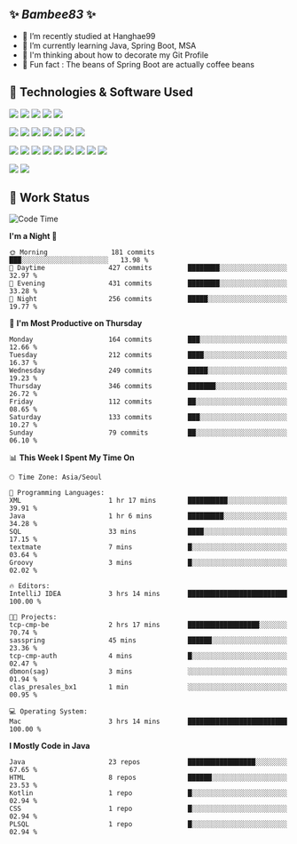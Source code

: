 ##  ✨ _Bambee83_ ✨ 

- 🔭 I’m recently studied at Hanghae99
- 🌱 I’m currently learning Java, Spring Boot, MSA
- 🤔 I'm thinking about how to decorate my Git Profile
- 🪹 Fun fact : The beans of Spring Boot are actually coffee beans 

<!-- - 💬 Ask me about ...
- 📫 How to reach me: ...
- 😄 Pronouns: ...
- 👯 I’m looking to collaborate on ...-->

## 🔧  Technologies & Software Used

<img src="https://img.shields.io/badge/Java-007396?style=flat-round&logo=OpenJDK&logoColor=white"/> <img src="https://img.shields.io/badge/Spring-6DB33F?style=flat-round&logo=spring&logoColor=white"/>   <img src="https://img.shields.io/badge/SpringBoot-6DB33F?style=flat-round&logo=springboot&logoColor=white"/>  <img src="https://img.shields.io/badge/SpringSecurity-6DB33F?style=flat-round&logo=SpringSecurity&logoColor=white"/>   <img src="https://img.shields.io/badge/JSON Web Token-000000?style=flat-round&logo=JSON Web Tokens&logoColor=white"/> 

<img src="https://img.shields.io/badge/github-181717?style=flat-round&logo=github&logoColor=white"/> <img src="https://img.shields.io/badge/git-F05032?style=flat-round&logo=git&logoColor=white"/> <img src="https://img.shields.io/badge/githubactions-2088FF?style=flat-round&logo=githubactions&logoColor=white"/>  <img src="https://img.shields.io/badge/Gradle-02303A?style=flat-round&logo=Gradle&logoColor=white"/>  <img src="https://img.shields.io/badge/IntelliJIDEA-000000?style=flat-round&logo=IntelliJIDEA&logoColor=white"/>  <img src="https://img.shields.io/badge/Postman-FF6C37?style=flat-round&logo=Postman&logoColor=white"/>  <img src="https://img.shields.io/badge/Sourcetree-0052CC?style=flat-round&logo=Sourcetree&logoColor=white"/>

<img src="https://img.shields.io/badge/AmazonS3-569A31?style=flat-round&logo=AmazonS3&logoColor=white"/>  <img src="https://img.shields.io/badge/AmazonEC2-FF9900?style=flat-round&logo=AmazonEC2&logoColor=white"/>  <img src="https://img.shields.io/badge/AmazonRDS-527FFF?style=flat-round&logo=AmazonRDS&logoColor=white"/>  <img src="https://img.shields.io/badge/MySQL-4479A1?style=flat-round&logo=MySQL&logoColor=white"/>  <img src="https://img.shields.io/badge/MongoDB-47A248?style=flat-round&logo=MongoDB&logoColor=white"/> <img src="https://img.shields.io/badge/Ubuntu-E95420?style=flat-round&logo=Ubuntu&logoColor=white"/> <img src="https://img.shields.io/badge/FileZilla-BF0000?style=flat-round&logo=filezilla&logoColor=white"/> <img src="https://img.shields.io/badge/Notion-000000?style=flat-round&logo=Notion&logoColor=white"/> <img src="https://img.shields.io/badge/Slack-F06A6A?style=flat-round&logo=slack&logoColor=white"/>

<img src="https://img.shields.io/badge/AmazonCloudfront-3693F3?style=flat-round&logo=iCloud&logoColor=white"/> <img src="https://img.shields.io/badge/ApacheJMeter-D22128?style=flat-round&logo=apachejmeter&logoColor=white"/> 
 
<!-- Markdown lang
[![Bambee83 Badge](https://img.shields.io/badge/Bambee83'blog-4A154B.svg?&style=for-the-badge&logo=Bloglovin&link=https://blog.naver.com/bambee83)](https://blog.naver.com/bambee83)
## 🚀  GitHub stats & Top Langs
[![Bambee83's GitHub stats-Dark](https://github-readme-stats.vercel.app/api?username=bambee83&show_icons=true&theme=dark#gh-dark-mode-only)]((https://github.com/bambee83/github-readme-stats#gh-dark-mode-only))
![Top Langs-Dark](https://github-readme-stats.vercel.app/api/top-langs/?username=bambee83&layout=compact&theme=dark#gh-dark-mode-only)
## 🐳   Project
[mini project - SeoulCulturePort](https://github.com/event-information)
[clone coding - Instaclone](https://github.com/instaclone8)
[final project - emotrak](https://github.com/EmoTrak)
[![bambee83's wakatime stats](https://github-readme-stats.vercel.app/api/wakatime?username=bambee83)]
 -->
## 🐳 Work Status
<!--START_SECTION:waka-->
![Code Time](http://img.shields.io/badge/Code%20Time-691%20hrs%2052%20mins-blue)

**I'm a Night 🦉** 

```text
🌞 Morning                181 commits         ███░░░░░░░░░░░░░░░░░░░░░░   13.98 % 
🌆 Daytime                427 commits         ████████░░░░░░░░░░░░░░░░░   32.97 % 
🌃 Evening                431 commits         ████████░░░░░░░░░░░░░░░░░   33.28 % 
🌙 Night                  256 commits         █████░░░░░░░░░░░░░░░░░░░░   19.77 % 
```
📅 **I'm Most Productive on Thursday** 

```text
Monday                   164 commits         ███░░░░░░░░░░░░░░░░░░░░░░   12.66 % 
Tuesday                  212 commits         ████░░░░░░░░░░░░░░░░░░░░░   16.37 % 
Wednesday                249 commits         █████░░░░░░░░░░░░░░░░░░░░   19.23 % 
Thursday                 346 commits         ███████░░░░░░░░░░░░░░░░░░   26.72 % 
Friday                   112 commits         ██░░░░░░░░░░░░░░░░░░░░░░░   08.65 % 
Saturday                 133 commits         ███░░░░░░░░░░░░░░░░░░░░░░   10.27 % 
Sunday                   79 commits          ██░░░░░░░░░░░░░░░░░░░░░░░   06.10 % 
```


📊 **This Week I Spent My Time On** 

```text
🕑︎ Time Zone: Asia/Seoul

💬 Programming Languages: 
XML                      1 hr 17 mins        ██████████░░░░░░░░░░░░░░░   39.91 % 
Java                     1 hr 6 mins         █████████░░░░░░░░░░░░░░░░   34.28 % 
SQL                      33 mins             ████░░░░░░░░░░░░░░░░░░░░░   17.15 % 
textmate                 7 mins              █░░░░░░░░░░░░░░░░░░░░░░░░   03.64 % 
Groovy                   3 mins              █░░░░░░░░░░░░░░░░░░░░░░░░   02.02 % 

🔥 Editors: 
IntelliJ IDEA            3 hrs 14 mins       █████████████████████████   100.00 % 

🐱‍💻 Projects: 
tcp-cmp-be               2 hrs 17 mins       ██████████████████░░░░░░░   70.74 % 
sasspring                45 mins             ██████░░░░░░░░░░░░░░░░░░░   23.36 % 
tcp-cmp-auth             4 mins              █░░░░░░░░░░░░░░░░░░░░░░░░   02.47 % 
dbmon(sag)               3 mins              ░░░░░░░░░░░░░░░░░░░░░░░░░   01.94 % 
clas_presales_bx1        1 min               ░░░░░░░░░░░░░░░░░░░░░░░░░   00.95 % 

💻 Operating System: 
Mac                      3 hrs 14 mins       █████████████████████████   100.00 % 
```

**I Mostly Code in Java** 

```text
Java                     23 repos            █████████████████░░░░░░░░   67.65 % 
HTML                     8 repos             ██████░░░░░░░░░░░░░░░░░░░   23.53 % 
Kotlin                   1 repo              █░░░░░░░░░░░░░░░░░░░░░░░░   02.94 % 
CSS                      1 repo              █░░░░░░░░░░░░░░░░░░░░░░░░   02.94 % 
PLSQL                    1 repo              █░░░░░░░░░░░░░░░░░░░░░░░░   02.94 % 
```




<!--END_SECTION:waka-->

